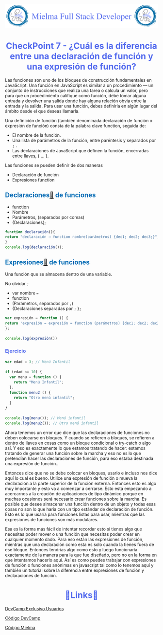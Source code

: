 ![Logo Mielma](/Logo/Logo_Encabezado.png)

# <center><b><font color="#556CEE">CheckPoint 7 - ¿Cuál es la diferencia entre una declaración de función y una expresión de función? </font></b>

Las funciones son uno de los bloques de construcción fundamentales en JavaScript. Una función en JavaScript es similar a un procedimiento — un conjunto de instrucciones que realiza una tarea o calcula un valor, pero para que un procedimiento califique como función, debe tomar alguna entrada y devolver una salida donde hay alguna relación obvia entre la entrada y la salida. Para usar una función, debes definirla en algún lugar del ámbito desde el que deseas llamarla.

Una definición de función (también denominada declaración de función o expresión de función) consta de la palabra clave function, seguida de:  

+ El nombre de la función.
+ Una lista de parámetros de la función, entre paréntesis y separados por `;` .
+ Las declaraciones de JavaScript que definen la función, encerradas entre llaves, { ... }.

Las funciones se pueden definir de dos maneras

+ Declaración de función
+ Expresiones function



## <b><font color="#006cb5">Declaraciones[🔗](https://developer.mozilla.org/es/docs/Web/JavaScript/Guide/Functions#declaraci%C3%B3n_de_funci%C3%B3n) de funciones</font></b>
+ function
+ Nombre
+ Parámetros, (separados por comas)
+ {Declaraciones};
```js
function declaración(){
return "declaración → function nombre(parámetros) {dec1; dec2; dec3;}";
}
console.log(declaración());
```

## <b><font color="#006cb5">Expresiones[🔗](https://developer.mozilla.org/es/docs/Web/JavaScript/Guide/Functions#expresiones_function) de funciones</font></b>

Una función que se almacena dentro de una variable.

No olvidar `;`

+ var nombre `=` 
+ function
+ (Parámetros, separados por `,`)
+ {Declaraciones separadas por `;` }`;`
  
```js
var expresión = function () {
return 'expresión → expresión = function (parámetros) {dec1; dec2; dec3;}"';
};

console.log(expresión())
```

### <font color="#556CEE">Ejercicio</font>
```js
var edad = 3; // Menú Infantil

if (edad <= 10) {
  var menu = function () {
    return "Menú Infantil";
  };
  function menu2 () {
    return "Otro menú infantil";
  }
}

console.log(menu()); // Menú infantil
console.log(menu2()); // Otro menú infantil
```

Ahora tenemos un error que dice que las declaraciones de funciones no deben colocarse en bloques. Y cuando se refieren a bloques, se refieren a dentro de llaves en cosas como un bloque condicional o try-catch o algo así. Y eso es exactamente lo que estamos tratando de hacer: estamos tratando de generar una función sobre la marcha y eso no es lo que pretendían hacer las declaraciones de función, para eso estaba destinada una expresión de función..

Entonces dice que no se debe colocar en bloques, usarlo e incluso nos dice aquí lo cual es bueno. Utilice una expresión de función o mueva la declaración a la parte superior de la función externa. Entonces esto es algo muy importante y esto va a comenzar a cerrarse. Esto está empezando a acercarnos a la creación de aplicaciones de tipo dinámico porque en muchas ocasiones será necesario crear funciones sobre la marcha. Es posible que desee almacenar una función dentro de un objeto y todas esas cosas no son lo que haría con un tipo estándar de declaración de función. Esto es lo que usaría para funciones listas para usar, mientras que las expresiones de funciones son más modulares.

Esa es la forma más fácil de intentar recordar esto si tienes algo que necesitas poder mover o una función que necesitas poder crear en cualquier momento dado. Para eso están las expresiones de función, mientras que una declaración como esta es solo cuando la tienes fuera de ese bloque. Entonces tendrías algo como esto y luego funcionaría exactamente de la manera para la que fue diseñado, pero no en la forma en que intentamos hacerlo aquí. Así es como puedes trabajar con expresiones de función o funciones anónimas en javascript tal como lo tenemos aquí y también un tutorial sobre la diferencia entre expresiones de función y declaraciones de función.



# <center><b><font color="#556CEE">🔗Links🔗</font></b>

[DevCamp Exclusivo Usuarios](https://basque.devcamp.com/pt-full-stack-development-javascript-python-react/guide/differences-between-function-expressions-function-declarations)  

[Código DevCamp](https://github.com/rails-camp/javascript-programming/blob/master/section_d_03_function_expression.js)

[Código Mielma](https://codepen.io/ElizabethMaranon/pen/GRamjQm)

